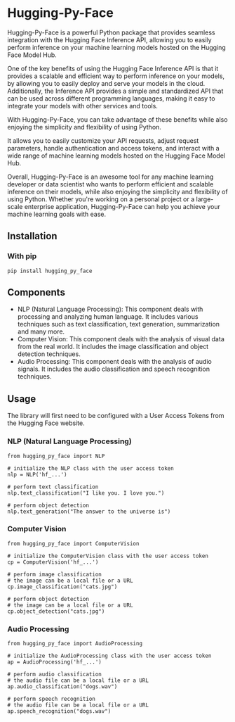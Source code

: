 # Hugging-Py-Face
Hugging-Py-Face is a powerful Python package that provides seamless integration with the Hugging Face Inference API, allowing you to easily perform inference on your machine learning models hosted on the Hugging Face Model Hub. 

One of the key benefits of using the Hugging Face Inference API is that it provides a scalable and efficient way to perform inference on your models, by allowing you to easily deploy and serve your models in the cloud. Additionally, the Inference API provides a simple and standardized API that can be used across different programming languages, making it easy to integrate your models with other services and tools.

With Hugging-Py-Face, you can take advantage of these benefits while also enjoying the simplicity and flexibility of using Python.

It allows you to easily customize your API requests, adjust request parameters, handle authentication and access tokens, and interact with a wide range of machine learning models hosted on the Hugging Face Model Hub.

Overall, Hugging-Py-Face is an awesome tool for any machine learning developer or data scientist who wants to perform efficient and scalable inference on their models, while also enjoying the simplicity and flexibility of using Python. Whether you're working on a personal project or a large-scale enterprise application, Hugging-Py-Face can help you achieve your machine learning goals with ease.

## Installation
### With pip
```
pip install hugging_py_face
```

## Components
 - NLP (Natural Language Processing): This component deals with processing and analyzing human language.  It includes various techniques such as text classification, text generation, summarization and many more.
 - Computer Vision: This component deals with the analysis of visual data from the real world. It includes the image classification and object detection techniques.
 - Audio Processing: This component deals with the analysis of audio signals. It includes the audio classification and speech recognition techniques.

## Usage
The library will first need to be configured with a User Access Tokens from the Hugging Face website.

### NLP (Natural Language Processing)
```
from hugging_py_face import NLP

# initialize the NLP class with the user access token
nlp = NLP('hf_...')

# perform text classification
nlp.text_classification("I like you. I love you.")

# perform object detection
nlp.text_generation("The answer to the universe is")
```

### Computer Vision
```
from hugging_py_face import ComputerVision

# initialize the ComputerVision class with the user access token
cp = ComputerVision('hf_...')

# perform image classification
# the image can be a local file or a URL
cp.image_classification("cats.jpg")

# perform object detection
# the image can be a local file or a URL
cp.object_detection("cats.jpg")
```

### Audio Processing
```
from hugging_py_face import AudioProcessing

# initialize the AudioProcessing class with the user access token
ap = AudioProcessing('hf_...')

# perform audio classification
# the audio file can be a local file or a URL
ap.audio_classification("dogs.wav")

# perform speech recognition
# the audio file can be a local file or a URL
ap.speech_recognition("dogs.wav")

```